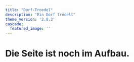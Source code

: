 ```yaml
---
title: "Dorf-Troedel"
description: "Ein Dorf trödelt"
theme_version: '2.8.2'
cascade:
  featured_image: ''
---
```


# Die Seite ist noch im Aufbau.
